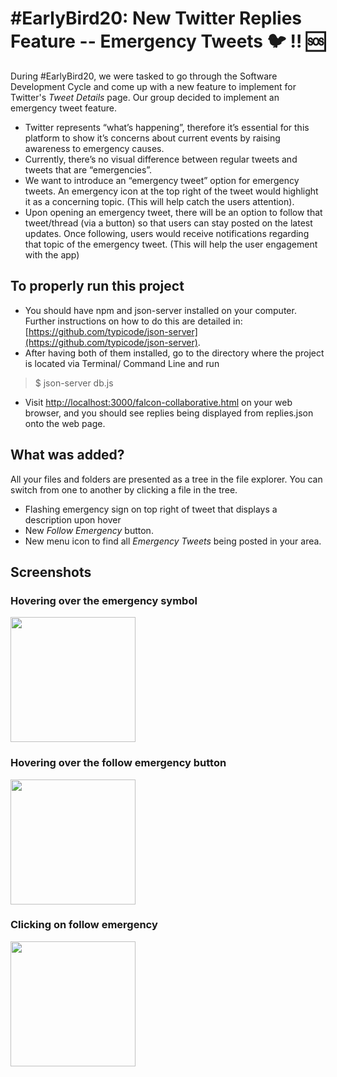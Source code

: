 # #EarlyBird20: New Twitter Replies Feature -- Emergency Tweets :bird:  :bangbang: :sos:

During #EarlyBird20, we were tasked to go through the Software Development Cycle and come up with a new feature to implement for Twitter's *Tweet Details* page. Our group decided to implement an emergency tweet feature.

 -   Twitter represents “what’s happening”, therefore it’s essential for this platform to show it’s concerns about current events by raising awareness to emergency causes.
-   Currently, there’s no visual difference between regular tweets and tweets that are “emergencies”.
-   We want to introduce an “emergency tweet” option for emergency tweets. An emergency icon at the top right of the tweet would highlight it as a concerning topic. (This will help catch the users attention).
-   Upon opening an emergency tweet, there will be an option to follow that tweet/thread (via a button) so that users can stay posted on the latest updates. Once following, users would receive notifications regarding that topic of the emergency tweet. (This will help the user engagement with the app)


## To properly run this project

- You should have npm and json-server installed on your computer. Further instructions on how to do this are detailed in: [https://github.com/typicode/json-server](https://github.com/typicode/json-server). 
- After having both of them installed, go to the directory where the project is located via Terminal/ Command Line and run 
>$ json-server db.js
- Visit [http://localhost:3000/falcon-collaborative.html](http://localhost:3000/falcon-collaborative.html) on your web browser, and you should see replies being displayed from replies.json onto the web page.

## What was added?

All your files and folders are presented as a tree in the file explorer. You can switch from one to another by clicking a file in the tree.

- Flashing emergency sign on top right of tweet that displays a description upon hover
- New *Follow Emergency* button.
- New menu icon to find all *Emergency Tweets* being posted in your area.

## Screenshots

### Hovering over the emergency symbol

<img src="screenshots/img_1" width = 200>

### Hovering over the follow emergency button

<img src="screenshots/img_2" width = 200>

### Clicking on follow emergency

<img src="screenshots/img_3" width = 200>
